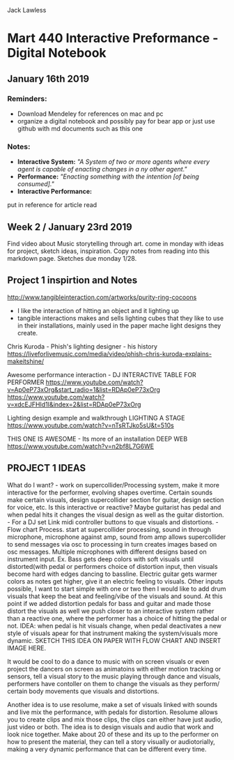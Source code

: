 Jack Lawless
# Mart 440 Interactive Preformance - Digital Notebook
## January 16th 2019

### Reminders:
* Download Mendeley for references on mac and pc
* organize a digital notebook and possibly pay for bear app or just use github with md documents such as this one

### Notes:

* **Interactive System:** *"A System of two or more agents where every agent is capable of enacting changes in a ny other agent."*
*  **Performance:** *"Enacting something with the intention [of being consumed]."*
* **Interactive Performance:**

put in reference for article read

## Week 2 / January 23rd 2019
Find video about Music storytelling through art.
come in monday with ideas for project, sketch ideas, inspiration.
Copy notes from reading into this markdown page. Sketches due monday 1/28.

## Project 1 inspirtion and Notes
http://www.tangibleinteraction.com/artworks/purity-ring-cocoons
- I like the interaction of hitting an object and it lighting up
- tangible interactions makes and sells lighting cubes that they like to use in their installations, mainly used in the paper mache light designs they create.


Chris Kuroda - Phish's lighting designer - his history
https://liveforlivemusic.com/media/video/phish-chris-kuroda-explains-makeitshine/

Awesome performance interaction - DJ INTERACTIVE TABLE FOR PERFORMER
https://www.youtube.com/watch?v=Ap0eP73xOrg&start_radio=1&list=RDAp0eP73xOrg
https://www.youtube.com/watch?v=xdcEJFHId1I&index=2&list=RDAp0eP73xOrg

Lighting design example and walkthrough  LIGHTING A STAGE
https://www.youtube.com/watch?v=nTsRTJko5sU&t=510s

THIS ONE IS AWESOME - Its more of an installation DEEP WEB
https://www.youtube.com/watch?v=n2bf8L7G6WE
## PROJECT 1 IDEAS

What do I want? - work on supercollider/Processing system, make it more interactive for the performer, evolving shapes overtime. Certain sounds make certain visuals, design supercollider section for guitar, design section for voice, etc. Is this interactive or reactive? Maybe guitarist has pedal and when pedal hits it changes the visual design as well as the guitar distortion. - For a DJ set Link midi controller buttons to que visuals and distortions. - Flow chart Process. start at supercollider processing, sound in through microphone, microphone against amp, sound from amp allows supercollider to send messages via osc to processing in turn creates images based on osc messages. Multiple microphones with different designs based on instrument input.  Ex. Bass gets deep colors with soft visuals until distorted(with pedal or performers choice of distortion input, then visuals become hard with edges dancing to bassline. Electric guitar gets warmer colors as notes get higher, give it an electric feeling to visuals. Other inputs possible, I want to start simple with one or two then I would like to add drum visuals that keep the beat and feeling/vibe of the visuals and sound. At this point if we added distortion pedals for bass and guitar and made those distort the visuals as well we push closer to an interactive system rather than a reactive one, where the performer has a choice of hitting the pedal or not. IDEA: when pedal is hit visuals change, when pedal deactivates a new style of visuals apear for that instrument making the system/visuals more dynamic. SKETCH THIS IDEA ON PAPER WITH FLOW CHART AND INSERT IMAGE HERE.


It would be cool to do a dance to music with on screen visuals or even project the dancers on screen as animatoins with either motion tracking or sensors, tell a visual story to the music playing through dance and visuals, performers have contoller on them to change the visuals as they perform/ certain body movements que visuals and distortions.


Another idea is to use resolume, make a set of visuals linked with sounds and live mix the performance, with pedals for distortion. Resolume allows you to create clips and mix those clips, the clips can either have just audio, just video or both. The idea is to design visuals and audio that work and look nice together. Make about 20 of these and its up to the performer on how to present the material, they can tell a story visually or audiotorially, making a very dynamic performance that can be different every time.
